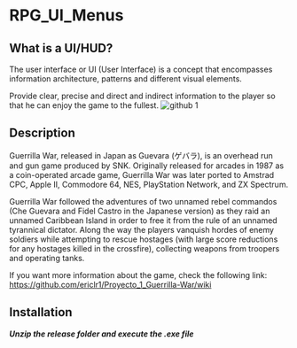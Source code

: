 # RPG_UI_Menus
## What is a UI/HUD?

The user interface or UI (User Interface) is a concept that encompasses information architecture, patterns and different visual elements.

Provide clear, precise and direct and indirect information to the player so that he can enjoy the game to the fullest.
![github 1](https://user-images.githubusercontent.com/99950345/223744802-a585a75e-b6bb-4b0b-8cbd-649268f35189.png)






## Description
Guerrilla War, released in Japan as Guevara (ゲバラ), is an overhead run and gun game produced by SNK. Originally released for arcades in 1987 as a coin-operated arcade game, Guerrilla War was later ported to Amstrad CPC, Apple II, Commodore 64, NES, PlayStation Network, and ZX Spectrum.

Guerrilla War followed the adventures of two unnamed rebel commandos (Che Guevara and Fidel Castro in the Japanese version) as they raid an unnamed Caribbean Island in order to free it from the rule of an unnamed tyrannical dictator. Along the way the players vanquish hordes of enemy soldiers while attempting to rescue hostages (with large score reductions for any hostages killed in the crossfire), collecting weapons from troopers and operating tanks.

If you want more information about the game, check the following link: https://github.com/ericlr1/Proyecto_1_Guerrilla-War/wiki

## Installation
**_Unzip the release folder and execute the .exe file_**
